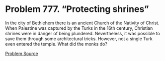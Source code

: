 # Problem 777. “Protecting shrines”

In the city of Bethlehem there is an ancient Church of the Nativity of Christ. When Palestine was captured by the Turks in the 16th century, Christian shrines were in danger of being plundered. Nevertheless, it was possible to save them through some architectural tricks. However, not a single Turk even entered the temple. What did the monks do?

[Problem Source](https://www.trizland.ru/tasks/5377/)